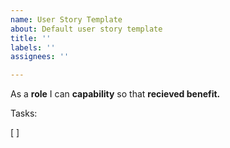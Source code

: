```yaml
---
name: User Story Template
about: Default user story template
title: ''
labels: ''
assignees: ''

---
```


As a **role** I can **capability** so that **recieved benefit.**

Tasks:

[ ]
